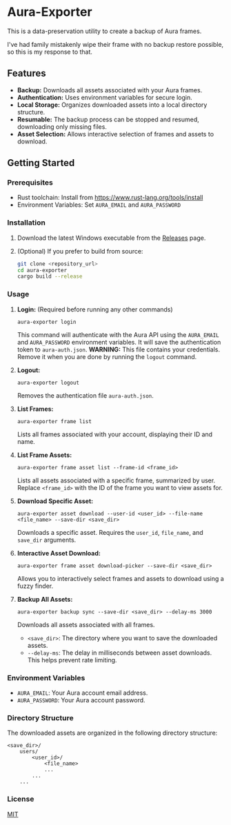 # Aura-Exporter

This is a data-preservation utility to create a backup of Aura frames.

I've had family mistakenly wipe their frame with no backup restore possible, so this is my response to that.

## Features

*   **Backup:** Downloads all assets associated with your Aura frames.
*   **Authentication:** Uses environment variables for secure login.
*   **Local Storage:** Organizes downloaded assets into a local directory structure.
*   **Resumable:**  The backup process can be stopped and resumed, downloading only missing files.
*   **Asset Selection:** Allows interactive selection of frames and assets to download.

## Getting Started

### Prerequisites

*   Rust toolchain: Install from <https://www.rust-lang.org/tools/install>
*   Environment Variables:  Set `AURA_EMAIL` and `AURA_PASSWORD`

### Installation

1. Download the latest Windows executable from the [Releases](https://github.com/teamdman/aura-exporter/releases) page.

2. (Optional) If you prefer to build from source:

    ```bash
    git clone <repository_url>
    cd aura-exporter
    cargo build --release
    ```

### Usage

1.  **Login:** (Required before running any other commands)

    ```pwsh
    aura-exporter login
    ```

    This command will authenticate with the Aura API using the `AURA_EMAIL` and `AURA_PASSWORD` environment variables. It will save the authentication token to `aura-auth.json`.
    **WARNING:** This file contains your credentials. Remove it when you are done by running the `logout` command.

2.  **Logout:**

    ```pwsh
    aura-exporter logout
    ```

    Removes the authentication file `aura-auth.json`.

3.  **List Frames:**

    ```pwsh
    aura-exporter frame list
    ```

    Lists all frames associated with your account, displaying their ID and name.

4.  **List Frame Assets:**

    ```pwsh
    aura-exporter frame asset list --frame-id <frame_id>
    ```

    Lists all assets associated with a specific frame, summarized by user.  Replace `<frame_id>` with the ID of the frame you want to view assets for.

5.  **Download Specific Asset:**

    ```pwsh
    aura-exporter asset download --user-id <user_id> --file-name <file_name> --save-dir <save_dir>
    ```

    Downloads a specific asset.  Requires the `user_id`, `file_name`, and `save_dir` arguments.

6.  **Interactive Asset Download:**

    ```pwsh
    aura-exporter frame asset download-picker --save-dir <save_dir>
    ```

    Allows you to interactively select frames and assets to download using a fuzzy finder.

7.  **Backup All Assets:**

    ```pwsh
    aura-exporter backup sync --save-dir <save_dir> --delay-ms 3000
    ```

    Downloads all assets associated with all frames.

    *   `<save_dir>`: The directory where you want to save the downloaded assets.
    *   `--delay-ms`:  The delay in milliseconds between asset downloads. This helps prevent rate limiting.

### Environment Variables

*   `AURA_EMAIL`: Your Aura account email address.
*   `AURA_PASSWORD`: Your Aura account password.

### Directory Structure

The downloaded assets are organized in the following directory structure:

```
<save_dir>/
    users/
        <user_id>/
            <file_name>
            ...
        ...
    ...
```

### License

[MIT](LICENSE)

